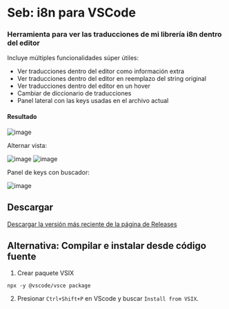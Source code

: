 # Seb: i8n para VSCode
### Herramienta para ver las traducciones de mi librería i8n dentro del editor

Incluye múltiples funcionalidades súper útiles:
* Ver traducciones dentro del editor como información extra
* Ver traducciones dentro del editor en reemplazo del string original
* Ver traducciones dentro del editor en un hover
* Cambiar de diccionario de traducciones
* Panel lateral con las keys usadas en el archivo actual

#### Resultado
![image](https://github.com/user-attachments/assets/e541dde1-1f7e-4abe-8443-91f821fc6f97)

Alternar vista:

![image](https://github.com/user-attachments/assets/9d53b81f-c2d4-49cd-af9f-254a0e18bb43)
![image](https://github.com/user-attachments/assets/79b2cc19-1ceb-44bb-a2ba-c509b861c139)

Panel de keys con buscador:

![image](https://github.com/user-attachments/assets/9e74afaa-8549-4d79-a493-fc253844c4d6)



## Descargar
[Descargar la versión más reciente de la página de Releases](https://github.com/sebfindling/seb-i8n-vscode/releases)

## Alternativa: Compilar e instalar desde código fuente
1. Crear paquete VSIX
```
npx -y @vscode/vsce package
```

2. Presionar `Ctrl+Shift+P` en VScode y buscar `Install from VSIX`.
 
